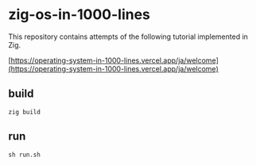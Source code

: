 # zig-os-in-1000-lines

This repository contains attempts of the following tutorial implemented in Zig.

[https://operating-system-in-1000-lines.vercel.app/ja/welcome](https://operating-system-in-1000-lines.vercel.app/ja/welcome)

## build
```
zig build
```

## run
```
sh run.sh
```